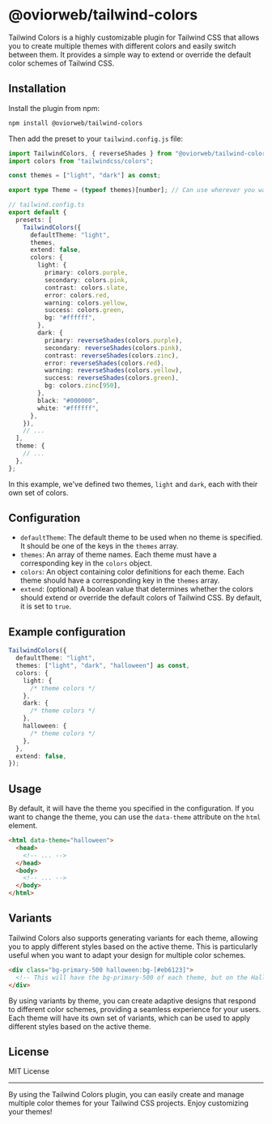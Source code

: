 # @oviorweb/tailwind-colors

Tailwind Colors is a highly customizable plugin for Tailwind CSS that allows you to create multiple themes with different colors and easily switch between them. It provides a simple way to extend or override the default color schemes of Tailwind CSS.

## Installation

Install the plugin from npm:

```sh
npm install @oviorweb/tailwind-colors
```

Then add the preset to your `tailwind.config.js` file:

```ts
import TailwindColors, { reverseShades } from "@oviorweb/tailwind-colors";
import colors from "tailwindcss/colors";

const themes = ["light", "dark"] as const;

export type Theme = (typeof themes)[number]; // Can use wherever you want

// tailwind.config.ts
export default {
  presets: [
    TailwindColors({
      defaultTheme: "light",
      themes,
      extend: false,
      colors: {
        light: {
          primary: colors.purple,
          secondary: colors.pink,
          contrast: colors.slate,
          error: colors.red,
          warning: colors.yellow,
          success: colors.green,
          bg: "#ffffff",
        },
        dark: {
          primary: reverseShades(colors.purple),
          secondary: reverseShades(colors.pink),
          contrast: reverseShades(colors.zinc),
          error: reverseShades(colors.red),
          warning: reverseShades(colors.yellow),
          success: reverseShades(colors.green),
          bg: colors.zinc[950],
        },
        black: "#000000",
        white: "#ffffff",
      },
    }),
    // ...
  ],
  theme: {
    // ...
  },
};
```

In this example, we've defined two themes, `light` and `dark`, each with their own set of colors.

## Configuration

- `defaultTheme`: The default theme to be used when no theme is specified. It should be one of the keys in the `themes` array.
- `themes`: An array of theme names. Each theme must have a corresponding key in the `colors` object.
- `colors`: An object containing color definitions for each theme. Each theme should have a corresponding key in the `themes` array.
- `extend`: (optional) A boolean value that determines whether the colors should extend or override the default colors of Tailwind CSS. By default, it is set to `true`.

## Example configuration

```ts
TailwindColors({
  defaultTheme: "light",
  themes: ["light", "dark", "halloween"] as const,
  colors: {
    light: {
      /* theme colors */
    },
    dark: {
      /* theme colors */
    },
    halloween: {
      /* theme colors */
    },
  },
  extend: false,
});
```

## Usage

By default, it will have the theme you specified in the configuration. If you want to change the theme, you can use the `data-theme` attribute on the `html` element.

```html
<html data-theme="halloween">
  <head>
    <!-- ... -->
  </head>
  <body>
    <!-- ... -->
  </body>
</html>
```

## Variants

Tailwind Colors also supports generating variants for each theme, allowing you to apply different styles based on the active theme. This is particularly useful when you want to adapt your design for multiple color schemes.

```html
<div class="bg-primary-500 halloween:bg-[#eb6123]">
  <!-- This will have the bg-primary-500 of each theme, but on the Halloween theme, it will have this special color -->
</div>
```

By using variants by theme, you can create adaptive designs that respond to different color schemes, providing a seamless experience for your users.
Each theme will have its own set of variants, which can be used to apply different styles based on the active theme.

## License

MIT License

<hr />

By using the Tailwind Colors plugin, you can easily create and manage multiple color themes for your Tailwind CSS projects. Enjoy customizing your themes!
